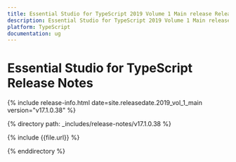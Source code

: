 ```yaml
---
title: Essential Studio for TypeScript 2019 Volume 1 Main release Release Notes  
description: Essential Studio for TypeScript 2019 Volume 1 Main release Release Notes  
platform: TypeScript
documentation: ug
---
```


# Essential Studio for TypeScript  Release Notes  

{% include release-info.html date=site.releasedate.2019_vol_1_main  version="v17.1.0.38" %} 


{% directory path: _includes/release-notes/v17.1.0.38 %}

{% include {{file.url}} %}

{% enddirectory %}